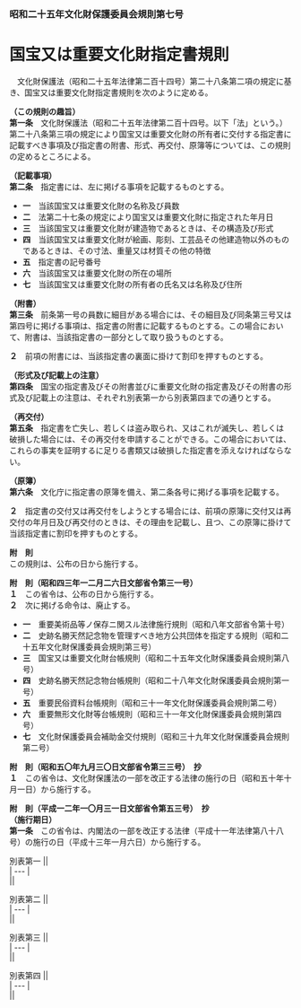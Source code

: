 ### 昭和二十五年文化財保護委員会規則第七号  
# 国宝又は重要文化財指定書規則  
　文化財保護法（昭和二十五年法律第二百十四号）第二十八条第二項の規定に基き、国宝又は重要文化財指定書規則を次のように定める。  
  
**（この規則の趣旨）**  
**第一条**　文化財保護法（昭和二十五年法律第二百十四号。以下「法」という。）第二十八条第三項の規定により国宝又は重要文化財の所有者に交付する指定書に記載すべき事項及び指定書の附書、形式、再交付、原簿等については、この規則の定めるところによる。  
  
**（記載事項）**  
**第二条**　指定書には、左に掲げる事項を記載するものとする。  
* **一**　当該国宝又は重要文化財の名称及び員数  
* **二**　法第二十七条の規定により国宝又は重要文化財に指定された年月日  
* **三**　当該国宝又は重要文化財が建造物であるときは、その構造及び形式  
* **四**　当該国宝又は重要文化財が絵画、彫刻、工芸品その他建造物以外のものであるときは、その寸法、重量又は材質その他の特徴  
* **五**　指定書の記号番号  
* **六**　当該国宝又は重要文化財の所在の場所  
* **七**　当該国宝又は重要文化財の所有者の氏名又は名称及び住所  
  
**（附書）**  
**第三条**　前条第一号の員数に細目がある場合には、その細目及び同条第三号又は第四号に掲げる事項は、指定書の附書に記載するものとする。この場合において、附書は、当該指定書の一部分として取り扱うものとする。  
  
**２**　前項の附書には、当該指定書の裏面に掛けて割印を押すものとする。  
  
**（形式及び記載上の注意）**  
**第四条**　国宝の指定書及びその附書並びに重要文化財の指定書及びその附書の形式及び記載上の注意は、それぞれ別表第一から別表第四までの通りとする。  
  
**（再交付）**  
**第五条**　指定書を亡失し、若しくは盗み取られ、又はこれが滅失し、若しくは破損した場合には、その再交付を申請することができる。この場合においては、これらの事実を証明するに足りる書類又は破損した指定書を添えなければならない。  
  
**（原簿）**  
**第六条**　文化庁に指定書の原簿を備え、第二条各号に掲げる事項を記載する。  
  
**２**　指定書の交付又は再交付をしようとする場合には、前項の原簿に交付又は再交付の年月日及び再交付のときは、その理由を記載し、且つ、この原簿に掛けて当該指定書に割印を押すものとする。  
  
**附　則**  
この規則は、公布の日から施行する。  
  
**附　則（昭和四三年一二月二六日文部省令第三一号）**  
**１**　この省令は、公布の日から施行する。  
**２**　次に掲げる命令は、廃止する。  
* **一**　重要美術品等ノ保存ニ関スル法律施行規則（昭和八年文部省令第十号）  
* **二**　史跡名勝天然記念物を管理すべき地方公共団体を指定する規則（昭和二十五年文化財保護委員会規則第三号）  
* **三**　国宝又は重要文化財台帳規則（昭和二十五年文化財保護委員会規則第八号）  
* **四**　史跡名勝天然記念物台帳規則（昭和二十八年文化財保護委員会規則第一号）  
* **五**　重要民俗資料台帳規則（昭和三十一年文化財保護委員会規則第二号）  
* **六**　重要無形文化財等台帳規則（昭和三十一年文化財保護委員会規則第四号）  
* **七**　文化財保護委員会補助金交付規則（昭和三十九年文化財保護委員会規則第二号）  
  
**附　則（昭和五〇年九月三〇日文部省令第三三号）　抄**  
**１**　この省令は、文化財保護法の一部を改正する法律の施行の日（昭和五十年十月一日）から施行する。  
  
**附　則（平成一二年一〇月三一日文部省令第五三号）　抄**  
**（施行期日）**  
**第一条**　この省令は、内閣法の一部を改正する法律（平成十一年法律第八十八号）の施行の日（平成十三年一月六日）から施行する。  
  
別表第一
||  
| --- |  
||  
  
別表第二
||  
| --- |  
||  
  
別表第三
||  
| --- |  
||  
  
別表第四
||  
| --- |  
||  
  
